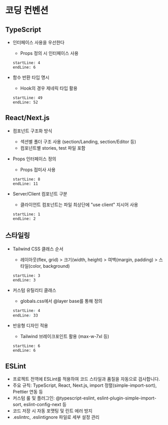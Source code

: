 # 코딩 컨벤션

## TypeScript

- 인터페이스 사용을 우선한다

  - Props 정의 시 인터페이스 사용

  ```typescript:src/components/section/Preview/index.tsx
  startLine: 4
  endLine: 6
  ```

- 함수 반환 타입 명시
  - Hook의 경우 제네릭 타입 활용
  ```typescript:src/hooks/useCodemirror.tsx
  startLine: 49
  endLine: 52
  ```

## React/Next.js

- 컴포넌트 구조화 방식

  - 섹션별 폴더 구조 사용 (section/Landing, section/Editor 등)
  - 컴포넌트별 stories, test 파일 포함

- Props 인터페이스 정의

  - Props 접미사 사용

  ```typescript:src/components/section/Editor/index.tsx
  startLine: 8
  endLine: 11
  ```

- Server/Client 컴포넌트 구분
  - 클라이언트 컴포넌트는 파일 최상단에 "use client" 지시어 사용
  ```typescript:src/components/section/Editor/index.tsx
  startLine: 1
  endLine: 2
  ```

## 스타일링

- Tailwind CSS 클래스 순서

  - 레이아웃(flex, grid) > 크기(width, height) > 여백(margin, padding) > 스타일(color, background)

  ```typescript:src/components/section/GNB/index.tsx
  startLine: 3
  endLine: 3
  ```

- 커스텀 유틸리티 클래스

  - globals.css에서 @layer base를 통해 정의

  ```css:src/app/globals.css
  startLine: 4
  endLine: 33
  ```

- 반응형 디자인 적용
  - Tailwind 브레이크포인트 활용 (max-w-7xl 등)
  ```typescript:src/app/page.tsx
  startLine: 6
  endLine: 6
  ```

## ESLint

- 프로젝트 전역에 ESLint를 적용하여 코드 스타일과 품질을 자동으로 검사합니다.
- 주요 규칙: TypeScript, React, Next.js, import 정렬(simple-import-sort), Prettier 연동 등
- 커스텀 룰 및 플러그인: @typescript-eslint, eslint-plugin-simple-import-sort, eslint-config-next 등
- 코드 저장 시 자동 포맷팅 및 린트 에러 방지
- .eslintrc, .eslintignore 파일로 세부 설정 관리
